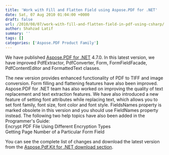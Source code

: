```yaml
---
title: 'Work with Fill and Flatten Field using Aspose.PDF for .NET'
date: Sat, 07 Aug 2010 01:04:00 +0000
draft: false
url: /2010/08/07/work-with-fill-and-flatten-field-in-pdf-using-csharp/
author: Shahzad Latif
summary: ''
tags: []
categories: ['Aspose.PDF Product Family']
---
```


We have published [Aspose.PDF for .NET][1] 4.7.0. In this latest version, we have improved PdfExtractor, PdfConverter, Form, FormFieldFacade, PdfContentEditor and FormattedText classes.

The new version provides enhanced functionality of PDF to TIFF and image conversion. Form filling and flattening features have also been improved. Aspose.PDF for .NET team has also worked on improving the quality of text replacement and text extraction features. We have also introduced a new feature of setting font attributes while replacing text, which allows you to set font family, font size, font color and font style. FieldsNames property is marked obsolete in this version and you should use FieldNames property instead. The following two help topics have also been added in the Programmer's Guide:  
Encrypt PDF File Using Different Encryption Types  
Getting Page Number of a Particular Form Field

You can see the complete list of changes and download the latest version from the [Aspose.Pdf.Kit for .NET download section][2].




[1]: https://products.aspose.com/pdf/net
[2]: https://downloads.aspose.com/pdf/net




